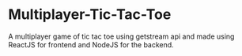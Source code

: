 # Multiplayer-Tic-Tac-Toe

A multiplayer game of tic tac toe using getstream api and made using ReactJS for frontend and NodeJS for the backend.
